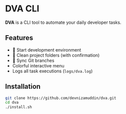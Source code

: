 # DVA CLI

**DVA** is a CLI tool to automate your daily developer tasks.

## Features
- 🚀 Start development environment
- 🧹 Clean project folders (with confirmation)
- 🔄 Sync Git branches
- Colorful interactive menu
- Logs all task executions (`logs/dva.log`)

## Installation

```bash
git clone https://github.com/devnizamuddin/dva.git
cd dva
./install.sh
```
